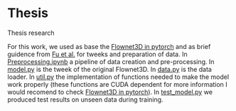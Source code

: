 # Thesis
Thesis research

For this work, we used as base the [Flownet3D in pytorch](https://github.com/hyangwinter/flownet3d_pytorch) and as brief guidence from [Fu et al.](https://pubmed.ncbi.nlm.nih.gov/33129147/) for tweeks and preparation of data.
In [Preprocessing.ipynb](https://github.com/lameski123/prethesis/blob/main/Preprocessing.ipynb) a pipeline of data creation and pre-processing.
In [model.py](https://github.com/lameski123/prethesis/blob/main/model.py) is the tweek of the original Flownet3D. 
In [data.py](https://github.com/lameski123/prethesis/blob/main/data.py) is the data loader. 
In [util.py](https://github.com/lameski123/prethesis/blob/main/util.py) the implementation of functions needed to make the model work properly (these functions are CUDA dependent for more information I would recomend to check [Flownet3D in pytorch](https://github.com/hyangwinter/flownet3d_pytorch)).
In [test_model.py](https://github.com/lameski123/prethesis/blob/main/distError.py) we produced test results on unseen data during training.


